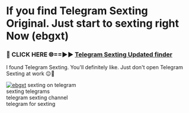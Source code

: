 # If you find Telegram Sexting Original. Just start to sexting right Now (ebgxt)

<h3>🔴 CLICK HERE 🌐==►► <a href="https://tinyurl.com/mtbk5fxa" rel="nofollow">Telegram Sexting Updated finder</a></h3>

I found Telegram Sexting. You'll definitely like. Just don't open Telegram Sexting at work 😉💬

[![ebgxt](https://i.imgur.com/Q8WKrnY.jpeg)](https://tinyurl.com/mtbk5fxa)
sexting on telegram<br>
sexting telegrams<br>
telegram sexting channel<br>
telegram for sexting